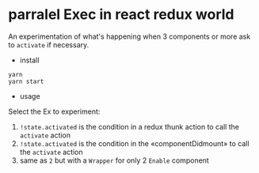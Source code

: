 # parralel Exec in react redux world

An experimentation of what's happening when 3 components or more ask to `activate` if necessary.

- install

```
yarn
yarn start
```

- usage

Select the Ex to experiment:

1. `!state.activated` is the condition in a redux thunk action to call the `activate` action
2. `!state.activated` is the condition in the «componentDidmount» to call the `activate` action
3. same as `2` but with a `Wrapper` for only 2 `Enable` component
